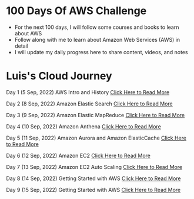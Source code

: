 # 100 Days Of AWS Challenge

- For the next 100 days, I will follow some courses and books to learn about AWS
- Follow along with me to learn about Amazon Web Services (AWS) in detail
- I will update my daily progress here to share content, videos, and notes

# Luis's Cloud Journey

Day 1 (5 Sep, 2022) AWS Intro and History [Click Here to Read More](/Day-01.md)

Day 2 (8 Sep, 2022) Amazon Elastic Search [Click Here to Read More](/Day-02.md)

Day 3 (9 Sep, 2022) Amazon Elastic MapReduce [Click Here to Read More](/Day-03.md)

Day 4 (10 Sep, 2022) Amazon Anthena [Click Here to Read More](/Day-04.md)

Day 5 (11 Sep, 2022) Amazon Aurora and Amazon ElasticCache [Click Here to Read More](/Day-05.md)

Day 6 (12 Sep, 2022) Amazon EC2 [Click Here to Read More](/Day-06.md)

Day 7 (13 Sep, 2022) Amazon EC2 Auto Scaling [Click Here to Read More](/Day-07.md)

Day 8 (14 Sep, 2022) Getting Started with AWS [Click Here to Read More](/Day-08.md)

Day 9 (15 Sep, 2022) Getting Started with AWS [Click Here to Read More](/Day-09.md)
